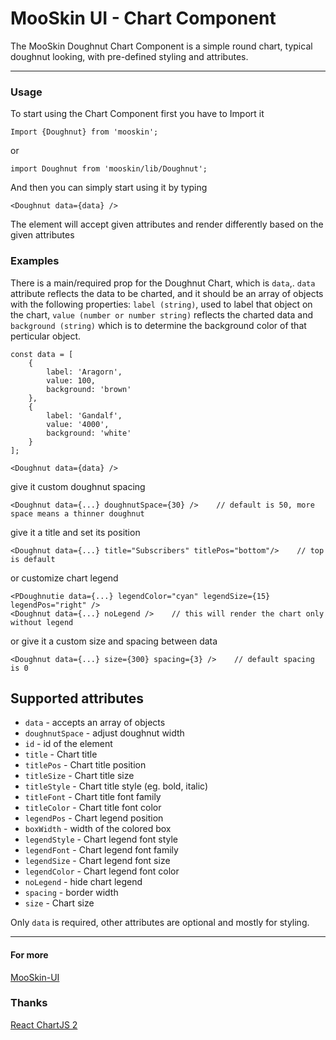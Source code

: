# MooSkin UI - Chart Component

The MooSkin Doughnut Chart Component is a simple round chart, typical doughnut looking, with pre-defined styling and attributes.

___

### Usage

To start using the Chart Component first you have to Import it

```
Import {Doughnut} from 'mooskin';
```
or
```
import Doughnut from 'mooskin/lib/Doughnut';
```

And then you can simply start using it by typing

```
<Doughnut data={data} />
```

The element will accept given attributes and render differently based on the given attributes

### Examples


There is a main/required prop for the Doughnut Chart, which is `data`,. `data` attribute reflects the data to be charted, and it should be an array of objects with the following properties: `label (string)`, used to label that object on the chart, `value (number or number string)` reflects the charted data and `background (string)` which is to determine the background color of that perticular object.

```
const data = [
    {
        label: 'Aragorn',
        value: 100,
        background: 'brown'
    },
    {
        label: 'Gandalf',
        value: '4000',
        background: 'white'
    }
];

<Doughnut data={data} />
```

give it custom doughnut spacing

```
<Doughnut data={...} doughnutSpace={30} />    // default is 50, more space means a thinner doughnut
```

give it a title and set its position

```
<Doughnut data={...} title="Subscribers" titlePos="bottom"/>    // top is default
```

or customize chart legend

```
<PDoughnutie data={...} legendColor="cyan" legendSize={15} legendPos="right" />
<Doughnut data={...} noLegend />    // this will render the chart only without legend
```

or give it a custom size and spacing between data

```
<Doughnut data={...} size={300} spacing={3} />    // default spacing is 0
```


## Supported attributes

* `data` - accepts an array of objects
* `doughnutSpace` - adjust doughnut width
* `id` - id of the element
* `title` - Chart title
* `titlePos` - Chart title position
* `titleSize` - Chart title size
* `titleStyle` - Chart title style (eg. bold, italic)
* `titleFont` - Chart title font family
* `titleColor` - Chart title font color
* `legendPos` - Chart legend position
* `boxWidth` - width of the colored box 
* `legendStyle` - Chart legend font style
* `legendFont` - Chart legend font family
* `legendSize` - Chart legend font size
* `legendColor` - Chart legend font color
* `noLegend` - hide chart legend
* `spacing` - border width
* `size` - Chart size

Only `data` is required, other attributes are optional and mostly for styling.

___

#### For more

[MooSkin-UI](https://github.com/moosend/mooskin-ui)

### Thanks

[React ChartJS 2](https://github.com/gor181/react-chartjs-2)